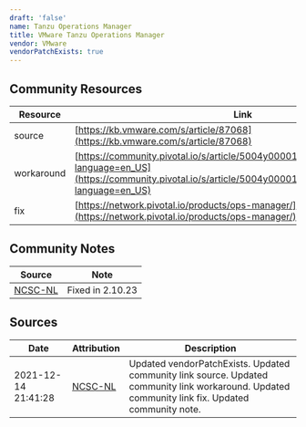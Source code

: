 ```yaml
---
draft: 'false'
name: Tanzu Operations Manager
title: VMware Tanzu Operations Manager
vendor: VMware
vendorPatchExists: true
---
```



## Community Resources
| Resource | Link |
| --- | --- |
| source | [https://kb.vmware.com/s/article/87068](https://kb.vmware.com/s/article/87068) |
| workaround | [https://community.pivotal.io/s/article/5004y00001mPn2N1639255611105?language=en_US](https://community.pivotal.io/s/article/5004y00001mPn2N1639255611105?language=en_US) |
| fix | [https://network.pivotal.io/products/ops-manager/](https://network.pivotal.io/products/ops-manager/) |

## Community Notes
| Source | Note |
| --- | --- |
| [NCSC-NL](https://github.com/NCSC-NL/log4shell/blob/main/software/README.md) | Fixed in 2.10.23 |

## Sources
| Date | Attribution | Description |
| --- | --- | --- |
| 2021-12-14 21:41:28 | [NCSC-NL](https://github.com/NCSC-NL/log4shell/blob/main/software/README.md) | Updated vendorPatchExists. Updated community link source. Updated community link workaround. Updated community link fix. Updated community note.  |

